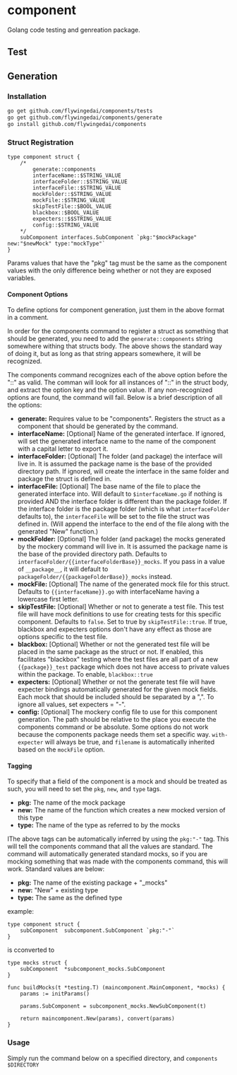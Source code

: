 # component
Golang code testing and genreation package. 

## Test

## Generation

### Installation
```sh
go get github.com/flywingedai/components/tests
go get github.com/flywingedai/components/generate
go install github.com/flywingedai/components
```

### Struct Registration
```golang
type component struct {
    /* 
        generate::components
        interfaceName::$STRING_VALUE
        interfaceFolder::$STRING_VALUE
        interfaceFile::$STRING_VALUE
        mockFolder::$STRING_VALUE
        mockFile::$STRING_VALUE
        skipTestFile::$BOOL_VALUE
        blackbox::$BOOL_VALUE
        expecters::$$STRING_VALUE
        config::$STRING_VALUE
    */
    subComponent interfaces.SubComponent `pkg:"$mockPackage" new:"$newMock" type:"mockType"`
}
```

Params values that have the "pkg" tag must be the same as the component values
with the only difference being whether or not they are exposed variables.

#### Component Options
To define options for component generation, just them in the above format in a
comment.

In order for the components command to register a struct as something that
should be generated, you need to add the `generate::components` string somewhere
withing that structs body. The above shows the standard way of doing it, but as
long as that string appears somewhere, it will be recognized.

The components command recognizes each of the above option before the "::" as
valid. The comman will look for all instances of "::" in the struct body, and
extract the option key and the option value. If any non-recognized options are
found, the command will fail. Below is a brief description of all the options:

- **generate:** Requires value to be "components". Registers the struct as a
component that should be generated by the command.
- **interfaceName:** [Optional] Name of the generated interface. If ignored,
will set the generated interface name to the name of the component with a
capital letter to export it.
- **interfaceFolder:** [Optional] The folder (and package) the interface will
live in. It is assumed the package name is the base of the provided directory
path. If ignored, will create the interface in the same folder and package the
struct is defined in.
- **interfaceFile:** [Optional] The base name of the file to place the generated
interface into. Will default to `$interfaceName.go` if nothing is provided AND the
interface folder is different than the package folder. If the interface folder
is the package folder (which is what `interfaceFolder` defaults to), the
`interfaceFile` will be set to the file the struct was defined in. (Will append
the interface to the end of the file along with the generated "New" function.)
- **mockFolder:** [Optional] The folder (and package) the mocks generated by
the mockery command will live in. It is assumed the package name is the base of
the provided directory path. Defaults to
`interfaceFolder/{{interfaceFolderBase}}_mocks`. If you pass in a value of
`__package__`, it will default to `packageFolder/{{packageFolderBase}}_mocks`
instead.
- **mockFile:** [Optional] The name of the generated mock file for this struct.
Defaults to `{{interfaceName}}.go` with interfaceName having a lowercase first
letter.
- **skipTestFile:** [Optional] Whether or not to generate a test file. This test
file will have mock definitions to use for creating tests for this specific
component. Defaults to `false`. Set to true by `skipTestFile::true`. If true,
blackbox and expecters options don't have any effect as those are options
specific to the test file.
- **blackbox:** [Optional] Whether or not the generated test file will be placed
in the same package as the struct or not. If enabled, this facilitates 
"blackbox" testing where the test files are all part of a new `{{package}}_test`
package which does not have access to private values within the package. To
enable, `blackbox::true`
- **expecters:** [Optional] Whether or not the generate test file will have
expecter bindings automatically generated for the given mock fields. Each mock
that should be included should be separated by a ",". To ignore all values, set
expecters = "-".
- **config:** [Optional] The mockery config file to use for this component
generation. The path should be relative to the place you execute the components
command or be absolute. Some options do not work because the components package
needs them set a specific way. `with-expecter` will always be true, and
`filename` is automatically inherited based on the `mockFile` option.

#### Tagging
To specify that a field of the component is a mock and should be treated as
such, you will need to set the `pkg`, `new`, and `type` tags.

- **pkg:** The name of the mock package
- **new:** The name of the function which creates a new mocked version of this type
- **type:** The name of the type as referred to by the mocks

IThe above tags can be automatically inferred by using the `pkg:"-"` tag. This
will tell the components command that all the values are standard. The command
will automatically generated standard mocks, so if you are mocking something
that was made with the components command, this will work. Standard values are
below:

- **pkg:** The name of the existing package + "_mocks"
- **new:** "New" + existing type
- **type:** The same as the defined type

example:
```golang
type component struct {
    subComponent  subcomponent.SubComponent `pkg:"-"`
}
```

is cconverted to

```golang
type mocks struct {
    subComponent  *subcomponent_mocks.SubComponent
}

func buildMocks(t *testing.T) (maincomponent.MainComponent, *mocks) {
	params := initParams()

	params.SubComponent = subcomponent_mocks.NewSubComponent(t)

	return maincomponent.New(params), convert(params)
}
```

### Usage

Simply run the command below on a specified directory, and
`components $DIRECTORY`